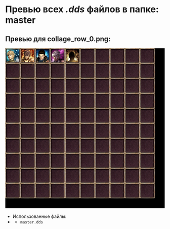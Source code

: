 # Превью всех ***.dds*** файлов в папке: master
## Превью для collage_row_0.png:
![collage_row_0.png](collage_row_0.png)
- Использованные файлы:
- - ``` master.dds ```
